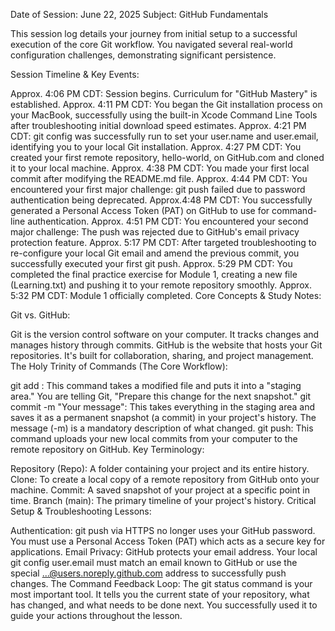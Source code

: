 Date of Session: June 22, 2025
Subject: GitHub Fundamentals

This session log details your journey from initial setup to a successful execution of the core Git workflow. You navigated several real-world configuration challenges, demonstrating significant persistence.

Session Timeline & Key Events:

Approx. 4:06 PM CDT: Session begins. Curriculum for "GitHub Mastery" is established.
Approx. 4:11 PM CDT: You began the Git installation process on your MacBook, successfully using the built-in Xcode Command Line Tools after troubleshooting initial download speed estimates.
Approx. 4:21 PM CDT: git config was successfully run to set your user.name and user.email, identifying you to your local Git installation.
Approx. 4:27 PM CDT: You created your first remote repository, hello-world, on GitHub.com and cloned it to your local machine.
Approx. 4:38 PM CDT: You made your first local commit after modifying the README.md file.
Approx. 4:44 PM CDT: You encountered your first major challenge: git push failed due to password authentication being deprecated.
Approx.4:48 PM CDT: You successfully generated a Personal Access Token (PAT) on GitHub to use for command-line authentication.
Approx. 4:51 PM CDT: You encountered your second major challenge: The push was rejected due to GitHub's email privacy protection feature.
Approx. 5:17 PM CDT: After targeted troubleshooting to re-configure your local Git email and amend the previous commit, you successfully executed your first git push.
Approx. 5:29 PM CDT: You completed the final practice exercise for Module 1, creating a new file (Learning.txt) and pushing it to your remote repository smoothly.
Approx. 5:32 PM CDT: Module 1 officially completed.
Core Concepts & Study Notes:

Git vs. GitHub:

Git is the version control software on your computer. It tracks changes and manages history through commits.
GitHub is the website that hosts your Git repositories. It's built for collaboration, sharing, and project management.
The Holy Trinity of Commands (The Core Workflow):

git add <file>: This command takes a modified file and puts it into a "staging area." You are telling Git, "Prepare this change for the next snapshot."
git commit -m "Your message": This takes everything in the staging area and saves it as a permanent snapshot (a commit) in your project's history. The message (-m) is a mandatory description of what changed.
git push: This command uploads your new local commits from your computer to the remote repository on GitHub.
Key Terminology:

Repository (Repo): A folder containing your project and its entire history.
Clone: To create a local copy of a remote repository from GitHub onto your machine.
Commit: A saved snapshot of your project at a specific point in time.
Branch (main): The primary timeline of your project's history.
Critical Setup & Troubleshooting Lessons:

Authentication: git push via HTTPS no longer uses your GitHub password. You must use a Personal Access Token (PAT) which acts as a secure key for applications.
Email Privacy: GitHub protects your email address. Your local git config user.email must match an email known to GitHub or use the special ...@users.noreply.github.com address to successfully push changes.
The Command Feedback Loop: The git status command is your most important tool. It tells you the current state of your repository, what has changed, and what needs to be done next. You successfully used it to guide your actions throughout the lesson.

